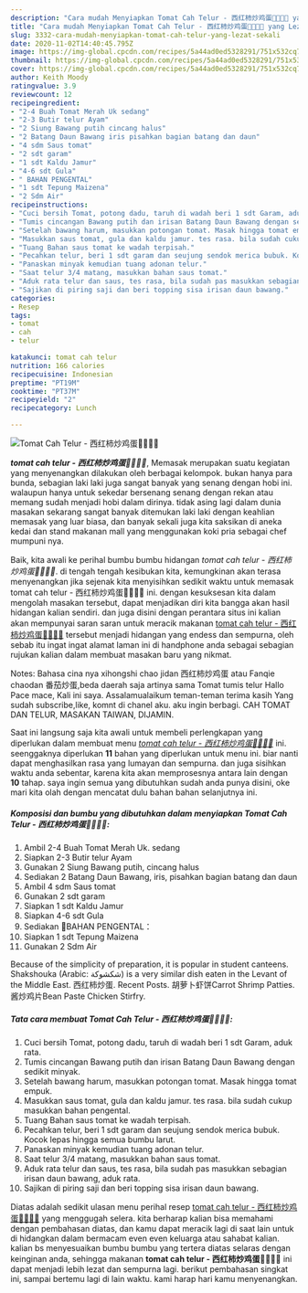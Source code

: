 ```yaml
---
description: "Cara mudah Menyiapkan Tomat Cah Telur - 西红柿炒鸡蛋🍅🐣🇨🇳 yang Lezat Sekali"
title: "Cara mudah Menyiapkan Tomat Cah Telur - 西红柿炒鸡蛋🍅🐣🇨🇳 yang Lezat Sekali"
slug: 3332-cara-mudah-menyiapkan-tomat-cah-telur-yang-lezat-sekali
date: 2020-11-02T14:40:45.795Z
image: https://img-global.cpcdn.com/recipes/5a44ad0ed5328291/751x532cq70/tomat-cah-telur-西红柿炒鸡蛋🍅🐣🇨🇳-foto-resep-utama.jpg
thumbnail: https://img-global.cpcdn.com/recipes/5a44ad0ed5328291/751x532cq70/tomat-cah-telur-西红柿炒鸡蛋🍅🐣🇨🇳-foto-resep-utama.jpg
cover: https://img-global.cpcdn.com/recipes/5a44ad0ed5328291/751x532cq70/tomat-cah-telur-西红柿炒鸡蛋🍅🐣🇨🇳-foto-resep-utama.jpg
author: Keith Moody
ratingvalue: 3.9
reviewcount: 12
recipeingredient:
- "2-4 Buah Tomat Merah Uk sedang"
- "2-3 Butir telur Ayam"
- "2 Siung Bawang putih cincang halus"
- "2 Batang Daun Bawang iris pisahkan bagian batang dan daun"
- "4 sdm Saus tomat"
- "2 sdt garam"
- "1 sdt Kaldu Jamur"
- "4-6 sdt Gula"
- " BAHAN PENGENTAL"
- "1 sdt Tepung Maizena"
- "2 Sdm Air"
recipeinstructions:
- "Cuci bersih Tomat, potong dadu, taruh di wadah beri 1 sdt Garam, aduk rata."
- "Tumis cincangan Bawang putih dan irisan Batang Daun Bawang dengan sedikit minyak."
- "Setelah bawang harum, masukkan potongan tomat. Masak hingga tomat empuk."
- "Masukkan saus tomat, gula dan kaldu jamur. tes rasa. bila sudah cukup masukkan bahan pengental."
- "Tuang Bahan saus tomat ke wadah terpisah."
- "Pecahkan telur, beri 1 sdt garam dan seujung sendok merica bubuk. Kocok lepas hingga semua bumbu larut."
- "Panaskan minyak kemudian tuang adonan telur."
- "Saat telur 3/4 matang, masukkan bahan saus tomat."
- "Aduk rata telur dan saus, tes rasa, bila sudah pas masukkan sebagian irisan daun bawang, aduk rata."
- "Sajikan di piring saji dan beri topping sisa irisan daun bawang."
categories:
- Resep
tags:
- tomat
- cah
- telur

katakunci: tomat cah telur 
nutrition: 166 calories
recipecuisine: Indonesian
preptime: "PT19M"
cooktime: "PT37M"
recipeyield: "2"
recipecategory: Lunch

---
```



![Tomat Cah Telur - 西红柿炒鸡蛋🍅🐣🇨🇳](https://img-global.cpcdn.com/recipes/5a44ad0ed5328291/751x532cq70/tomat-cah-telur-西红柿炒鸡蛋🍅🐣🇨🇳-foto-resep-utama.jpg)

<b><i>tomat cah telur - 西红柿炒鸡蛋🍅🐣🇨🇳</i></b>, Memasak merupakan suatu kegiatan yang menyenangkan dilakukan oleh berbagai kelompok. bukan hanya para bunda, sebagian laki laki juga sangat banyak yang senang dengan hobi ini. walaupun hanya untuk sekedar bersenang senang dengan rekan atau memang sudah menjadi hobi dalam dirinya. tidak asing lagi dalam dunia masakan sekarang sangat banyak ditemukan laki laki dengan keahlian memasak yang luar biasa, dan banyak sekali juga kita saksikan di aneka kedai dan stand makanan mall yang menggunakan koki pria sebagai chef mumpuni nya.

Baik, kita awali ke perihal bumbu bumbu hidangan <i>tomat cah telur - 西红柿炒鸡蛋🍅🐣🇨🇳</i>. di tengah tengah kesibukan kita, kemungkinan akan terasa menyenangkan jika sejenak kita menyisihkan sedikit waktu untuk memasak tomat cah telur - 西红柿炒鸡蛋🍅🐣🇨🇳 ini. dengan kesuksesan kita dalam mengolah masakan tersebut, dapat menjadikan diri kita bangga akan hasil hidangan kalian sendiri. dan juga disini dengan perantara situs ini kalian akan mempunyai saran saran untuk meracik makanan <u>tomat cah telur - 西红柿炒鸡蛋🍅🐣🇨🇳</u> tersebut menjadi hidangan yang endess dan sempurna, oleh sebab itu ingat ingat alamat laman ini di handphone anda sebagai sebagian rujukan kalian dalam membuat masakan baru yang nikmat.

Notes: Bahasa cina nya xihongshi chao jidan 西红柿炒鸡蛋 atau Fanqie chaodan 番茄炒蛋,beda daerah saja artinya sama Tomat tumis telur Hallo Pace mace, Kali ini saya. Assalamualaikum teman-teman terima kasih Yang sudah subscribe,like, komnt di chanel aku. aku ingin berbagi. CAH TOMAT DAN TELUR, MASAKAN TAIWAN, DIJAMIN.


Saat ini langsung saja kita awali untuk membeli perlengkapan yang diperlukan dalam membuat menu <u><i>tomat cah telur - 西红柿炒鸡蛋🍅🐣🇨🇳</i></u> ini. seenggaknya diperlukan <b>11</b> bahan yang diperlukan untuk menu ini. biar nanti dapat menghasilkan rasa yang lumayan dan sempurna. dan juga sisihkan waktu anda sebentar, karena kita akan memprosesnya antara lain dengan <b>10</b> tahap. saya ingin semua yang dibutuhkan sudah anda punya disini, oke mari kita olah dengan mencatat dulu bahan bahan selanjutnya ini.

<!--inarticleads1-->

##### Komposisi dan bumbu yang dibutuhkan dalam menyiapkan Tomat Cah Telur - 西红柿炒鸡蛋🍅🐣🇨🇳:

1. Ambil 2-4 Buah Tomat Merah Uk. sedang
1. Siapkan 2-3 Butir telur Ayam
1. Gunakan 2 Siung Bawang putih, cincang halus
1. Sediakan 2 Batang Daun Bawang, iris, pisahkan bagian batang dan daun
1. Ambil 4 sdm Saus tomat
1. Gunakan 2 sdt garam
1. Siapkan 1 sdt Kaldu Jamur
1. Siapkan 4-6 sdt Gula
1. Sediakan  🍅BAHAN PENGENTAL：
1. Siapkan 1 sdt Tepung Maizena
1. Gunakan 2 Sdm Air


Because of the simplicity of preparation, it is popular in student canteens. Shakshouka (Arabic: شكشوكة) is a very similar dish eaten in the Levant of the Middle East. 西红柿炒蛋. Recent Posts. 胡萝卜虾饼Carrot Shrimp Patties. 酱炒鸡片Bean Paste Chicken Stirfry. 

<!--inarticleads2-->

##### Tata cara membuat Tomat Cah Telur - 西红柿炒鸡蛋🍅🐣🇨🇳:

1. Cuci bersih Tomat, potong dadu, taruh di wadah beri 1 sdt Garam, aduk rata.
1. Tumis cincangan Bawang putih dan irisan Batang Daun Bawang dengan sedikit minyak.
1. Setelah bawang harum, masukkan potongan tomat. Masak hingga tomat empuk.
1. Masukkan saus tomat, gula dan kaldu jamur. tes rasa. bila sudah cukup masukkan bahan pengental.
1. Tuang Bahan saus tomat ke wadah terpisah.
1. Pecahkan telur, beri 1 sdt garam dan seujung sendok merica bubuk. Kocok lepas hingga semua bumbu larut.
1. Panaskan minyak kemudian tuang adonan telur.
1. Saat telur 3/4 matang, masukkan bahan saus tomat.
1. Aduk rata telur dan saus, tes rasa, bila sudah pas masukkan sebagian irisan daun bawang, aduk rata.
1. Sajikan di piring saji dan beri topping sisa irisan daun bawang.




Diatas adalah sedikit ulasan menu perihal resep <u>tomat cah telur - 西红柿炒鸡蛋🍅🐣🇨🇳</u> yang menggugah selera. kita berharap kalian bisa memahami dengan pembahasan diatas, dan kamu dapat meracik lagi di saat lain untuk di hidangkan dalam bermacam even even keluarga atau sahabat kalian. kalian bs menyesuaikan bumbu bumbu yang tertera diatas selaras dengan keinginan anda, sehingga makanan <b>tomat cah telur - 西红柿炒鸡蛋🍅🐣🇨🇳</b> ini dapat menjadi lebih lezat dan sempurna lagi. berikut pembahasan singkat ini, sampai bertemu lagi di lain waktu. kami harap hari kamu menyenangkan.
